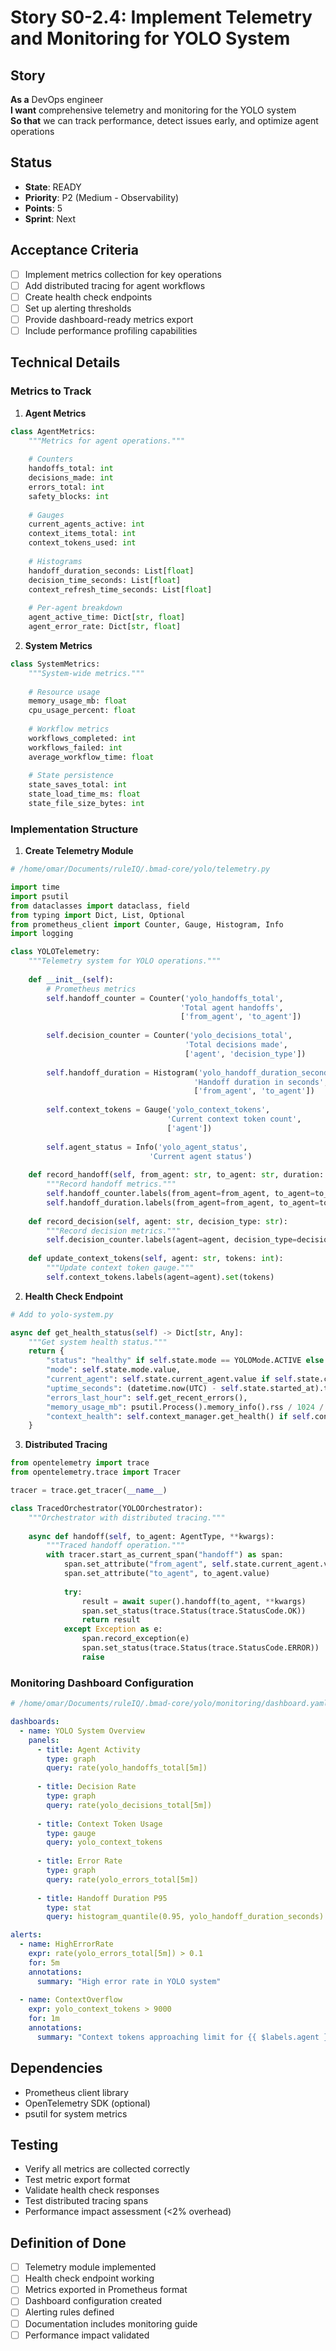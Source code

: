 # Story S0-2.4: Implement Telemetry and Monitoring for YOLO System

## Story
**As a** DevOps engineer  
**I want** comprehensive telemetry and monitoring for the YOLO system  
**So that** we can track performance, detect issues early, and optimize agent operations

## Status
- **State**: READY
- **Priority**: P2 (Medium - Observability)
- **Points**: 5
- **Sprint**: Next

## Acceptance Criteria
- [ ] Implement metrics collection for key operations
- [ ] Add distributed tracing for agent workflows
- [ ] Create health check endpoints
- [ ] Set up alerting thresholds
- [ ] Provide dashboard-ready metrics export
- [ ] Include performance profiling capabilities

## Technical Details

### Metrics to Track

1. **Agent Metrics**
```python
class AgentMetrics:
    """Metrics for agent operations."""
    
    # Counters
    handoffs_total: int
    decisions_made: int
    errors_total: int
    safety_blocks: int
    
    # Gauges
    current_agents_active: int
    context_items_total: int
    context_tokens_used: int
    
    # Histograms
    handoff_duration_seconds: List[float]
    decision_time_seconds: List[float]
    context_refresh_time_seconds: List[float]
    
    # Per-agent breakdown
    agent_active_time: Dict[str, float]
    agent_error_rate: Dict[str, float]
```

2. **System Metrics**
```python
class SystemMetrics:
    """System-wide metrics."""
    
    # Resource usage
    memory_usage_mb: float
    cpu_usage_percent: float
    
    # Workflow metrics
    workflows_completed: int
    workflows_failed: int
    average_workflow_time: float
    
    # State persistence
    state_saves_total: int
    state_load_time_ms: float
    state_file_size_bytes: int
```

### Implementation Structure

1. **Create Telemetry Module**
```python
# /home/omar/Documents/ruleIQ/.bmad-core/yolo/telemetry.py

import time
import psutil
from dataclasses import dataclass, field
from typing import Dict, List, Optional
from prometheus_client import Counter, Gauge, Histogram, Info
import logging

class YOLOTelemetry:
    """Telemetry system for YOLO operations."""
    
    def __init__(self):
        # Prometheus metrics
        self.handoff_counter = Counter('yolo_handoffs_total', 
                                      'Total agent handoffs', 
                                      ['from_agent', 'to_agent'])
        
        self.decision_counter = Counter('yolo_decisions_total',
                                       'Total decisions made',
                                       ['agent', 'decision_type'])
        
        self.handoff_duration = Histogram('yolo_handoff_duration_seconds',
                                         'Handoff duration in seconds',
                                         ['from_agent', 'to_agent'])
        
        self.context_tokens = Gauge('yolo_context_tokens',
                                   'Current context token count',
                                   ['agent'])
        
        self.agent_status = Info('yolo_agent_status',
                               'Current agent status')
        
    def record_handoff(self, from_agent: str, to_agent: str, duration: float):
        """Record handoff metrics."""
        self.handoff_counter.labels(from_agent=from_agent, to_agent=to_agent).inc()
        self.handoff_duration.labels(from_agent=from_agent, to_agent=to_agent).observe(duration)
    
    def record_decision(self, agent: str, decision_type: str):
        """Record decision metrics."""
        self.decision_counter.labels(agent=agent, decision_type=decision_type).inc()
    
    def update_context_tokens(self, agent: str, tokens: int):
        """Update context token gauge."""
        self.context_tokens.labels(agent=agent).set(tokens)
```

2. **Health Check Endpoint**
```python
# Add to yolo-system.py

async def get_health_status(self) -> Dict[str, Any]:
    """Get system health status."""
    return {
        "status": "healthy" if self.state.mode == YOLOMode.ACTIVE else "degraded",
        "mode": self.state.mode.value,
        "current_agent": self.state.current_agent.value if self.state.current_agent else None,
        "uptime_seconds": (datetime.now(UTC) - self.state.started_at).total_seconds(),
        "errors_last_hour": self.get_recent_errors(),
        "memory_usage_mb": psutil.Process().memory_info().rss / 1024 / 1024,
        "context_health": self.context_manager.get_health() if self.context_manager else "N/A"
    }
```

3. **Distributed Tracing**
```python
from opentelemetry import trace
from opentelemetry.trace import Tracer

tracer = trace.get_tracer(__name__)

class TracedOrchestrator(YOLOOrchestrator):
    """Orchestrator with distributed tracing."""
    
    async def handoff(self, to_agent: AgentType, **kwargs):
        """Traced handoff operation."""
        with tracer.start_as_current_span("handoff") as span:
            span.set_attribute("from_agent", self.state.current_agent.value)
            span.set_attribute("to_agent", to_agent.value)
            
            try:
                result = await super().handoff(to_agent, **kwargs)
                span.set_status(trace.Status(trace.StatusCode.OK))
                return result
            except Exception as e:
                span.record_exception(e)
                span.set_status(trace.Status(trace.StatusCode.ERROR))
                raise
```

### Monitoring Dashboard Configuration

```yaml
# /home/omar/Documents/ruleIQ/.bmad-core/yolo/monitoring/dashboard.yaml

dashboards:
  - name: YOLO System Overview
    panels:
      - title: Agent Activity
        type: graph
        query: rate(yolo_handoffs_total[5m])
        
      - title: Decision Rate
        type: graph
        query: rate(yolo_decisions_total[5m])
        
      - title: Context Token Usage
        type: gauge
        query: yolo_context_tokens
        
      - title: Error Rate
        type: graph
        query: rate(yolo_errors_total[5m])
        
      - title: Handoff Duration P95
        type: stat
        query: histogram_quantile(0.95, yolo_handoff_duration_seconds)

alerts:
  - name: HighErrorRate
    expr: rate(yolo_errors_total[5m]) > 0.1
    for: 5m
    annotations:
      summary: "High error rate in YOLO system"
      
  - name: ContextOverflow
    expr: yolo_context_tokens > 9000
    for: 1m
    annotations:
      summary: "Context tokens approaching limit for {{ $labels.agent }}"
```

## Dependencies
- Prometheus client library
- OpenTelemetry SDK (optional)
- psutil for system metrics

## Testing
- Verify all metrics are collected correctly
- Test metric export format
- Validate health check responses
- Test distributed tracing spans
- Performance impact assessment (<2% overhead)

## Definition of Done
- [ ] Telemetry module implemented
- [ ] Health check endpoint working
- [ ] Metrics exported in Prometheus format
- [ ] Dashboard configuration created
- [ ] Alerting rules defined
- [ ] Documentation includes monitoring guide
- [ ] Performance impact validated